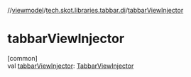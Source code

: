 //[viewmodel](../../index.md)/[tech.skot.libraries.tabbar.di](index.md)/[tabbarViewInjector](tabbar-view-injector.md)

# tabbarViewInjector

[common]\
val [tabbarViewInjector](tabbar-view-injector.md): [TabbarViewInjector](-tabbar-view-injector/index.md)
